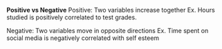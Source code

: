 **Positive vs Negative**
Positive:
Two variables increase together
Ex. Hours studied is positively correlated to test grades.

Negative:
Two variables move in opposite directions
Ex. Time spent on social media is negatively correlated with self esteem
